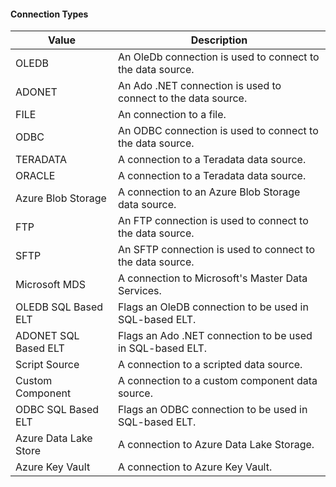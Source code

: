 #### Connection Types

| Value                 | Description                                                   |
| --------------------- | ------------------------------------------------------------- |
| OLEDB                 | An OleDb connection is used to connect to the data source.    |
| ADONET                | An Ado .NET connection is used to connect to the data source. |
| FILE                  | An connection to a file.                                      |
| ODBC                  | An ODBC connection is used to connect to the data source.     |
| TERADATA              | A connection to a Teradata data source.                       |
| ORACLE                | A connection to a Teradata data source.                       |
| Azure Blob Storage    | A connection to an Azure Blob Storage data source.            |
| FTP                   | An FTP connection is used to connect to the data source.      |
| SFTP                  | An SFTP connection is used to connect to the data source.     |
| Microsoft MDS         | A connection to Microsoft's Master Data Services.             |
| OLEDB SQL Based ELT   | Flags an OleDB connection to be used in SQL-based ELT.        |
| ADONET SQL Based ELT  | Flags an Ado .NET connection to be used in SQL-based ELT.     |
| Script Source         | A connection to a scripted data source.                       |
| Custom Component      | A connection to a custom component data source.               |
| ODBC SQL Based ELT    | Flags an ODBC connection to be used in SQL-based ELT.         |
| Azure Data Lake Store | A connection to Azure Data Lake Storage.                      |
| Azure Key Vault       | A connection to Azure Key Vault.                              |
